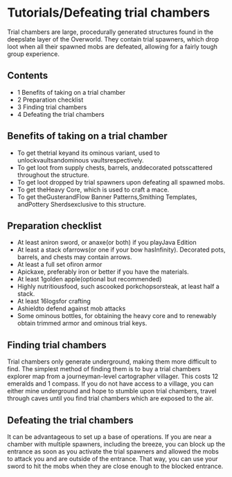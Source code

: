 # Tutorials/Defeating trial chambers
Trial chambers are large, procedurally generated structures found in the deepslate layer of the Overworld. They contain trial spawners, which drop loot when all their spawned mobs are defeated, allowing for a fairly tough group experience.

## Contents
- 1 Benefits of taking on a trial chamber
- 2 Preparation checklist
- 3 Finding trial chambers
- 4 Defeating the trial chambers

## Benefits of taking on a trial chamber
- To get thetrial keyand its ominous variant, used to unlockvaultsandominous vaultsrespectively.
- To get loot from supply chests, barrels, anddecorated potsscattered throughout the structure.
- To get loot dropped by trial spawners upon defeating all spawned mobs.
- To get theHeavy Core, which is used to craft a mace.
- To get theGusterandFlow Banner Patterns,Smithing Templates, andPottery Sherdsexclusive to this structure.

## Preparation checklist
- At least aniron sword, or anaxe(or both) if you playJava Edition
- At least a stack ofarrows(or one if your bow hasInfinity). Decorated pots, barrels, and chests may contain arrows.
- At least a full set ofiron armor
- Apickaxe, preferably iron or better if you have the materials.
- At least 1golden apple(optional but recommended)
- Highly nutritiousfood, such ascooked porkchopsorsteak, at least half a stack.
- At least 16logsfor crafting
- Ashieldto defend against mob attacks
- Some ominous bottles, for obtaining the heavy core and to renewably obtain trimmed armor and ominous trial keys.

## Finding trial chambers
Trial chambers only generate underground, making them more difficult to find. The simplest method of finding them is to buy a trial chambers explorer map from a journeyman-level cartographer villager. This costs 12 emeralds and 1 compass. If you do not have access to a village, you can either mine underground and hope to stumble upon trial chambers, travel through caves until you find trial chambers which are exposed to the air.



## Defeating the trial chambers
It can be advantageous to set up a base of operations. If you are near a chamber with multiple spawners, including the breeze, you can block up the entrance as soon as you activate the trial spawners and allowed the mobs to attack you and are outside of the entrance. That way, you can use your sword to hit the mobs when they are close enough to the blocked entrance.

